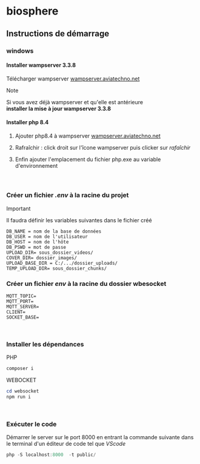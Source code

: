 # biosphere

## Instructions de démarrage
### windows
#### Installer wampserver 3.3.8
Télécharger wampserver [wampserver.aviatechno.net](https://wampserver.aviatechno.net/)

>[!NOTE]
>Si vous avez déjà wampserver et qu'elle est antérieure\
>**installer la mise à jour wampserver 3.3.8**

#### Installer php 8.4
1. Ajouter php8.4 à wampserver [wampserver.aviatechno.net](https://wampserver.aviatechno.net/)

2. Rafraîchir : click droit sur l'îcone wampserver puis clicker sur *rafaîchir*

3. Enfin ajouter l'emplacement du fichier php.exe au variable d'environnement

####  

<br />

### Créer un fichier ***.env*** à la racine du projet
>[!IMPORTANT]
>Il faudra définir les variables suivantes dans le fichier créé

```
DB_NAME = nom de la base de données
DB_USER = nom de l'utilisateur
DB_HOST = nom de l'hôte
DB_PSWD = mot de passe
UPLOAD_DIR= sous_dossier_videos/
COVER_DIR= dossier_images/
UPLOAD_BASE_DIR = C:/.../dossier_uploads/
TEMP_UPLOAD_DIR= sous_dossier_chunks/
```
### Créer un fichier ***env*** à la racine du dossier wbesocket
```
MQTT_TOPIC=
MQTT_PORT=
MQTT_SERVER=
CLIENT=
SOCKET_BASE=
``` 

<br />

### Installer les dépendances
PHP
```powershell
composer i
```
WEBOCKET
```powershell
cd websocket
npm run i
```
<br />

### Exécuter le code
Démarrer le server sur le port 8000 en entrant la commande suivante dans le terminal d'un éditeur de code tel que *VScode*

```powershell
php -S localhost:8000  -t public/
```

